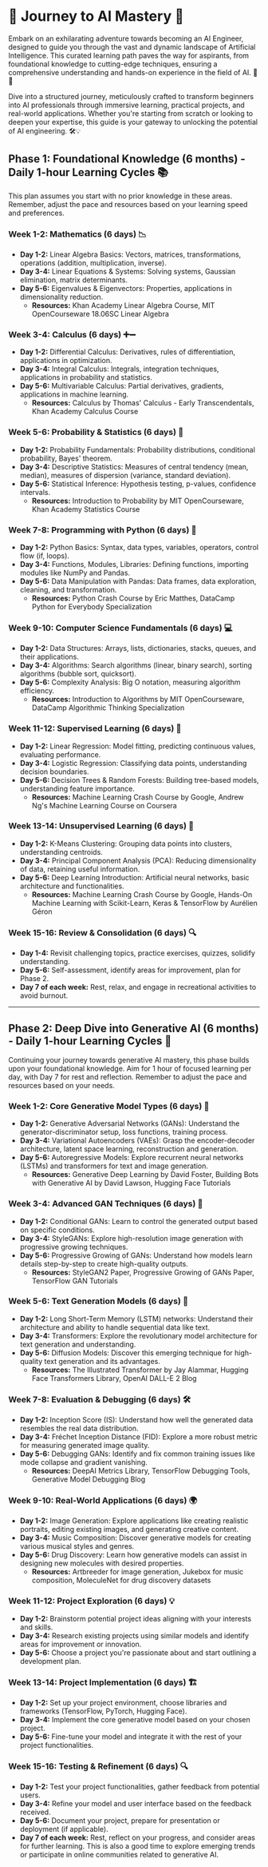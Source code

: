 # 🌟 Journey to AI Mastery 🌌

Embark on an exhilarating adventure towards becoming an AI Engineer, designed to guide you through the vast and dynamic landscape of Artificial Intelligence. This curated learning path paves the way for aspirants, from foundational knowledge to cutting-edge techniques, ensuring a comprehensive understanding and hands-on experience in the field of AI. 🚀🤖

Dive into a structured journey, meticulously crafted to transform beginners into AI professionals through immersive learning, practical projects, and real-world applications. Whether you're starting from scratch or looking to deepen your expertise, this guide is your gateway to unlocking the potential of AI engineering. 🛠️💡


## Phase 1: Foundational Knowledge (6 months) - Daily 1-hour Learning Cycles 📚

This plan assumes you start with no prior knowledge in these areas. Remember, adjust the pace and resources based on your learning speed and preferences.

### Week 1-2: Mathematics (6 days) 📉

- **Day 1-2:** Linear Algebra Basics: Vectors, matrices, transformations, operations (addition, multiplication, inverse).
- **Day 3-4:** Linear Equations & Systems: Solving systems, Gaussian elimination, matrix determinants.
- **Day 5-6:** Eigenvalues & Eigenvectors: Properties, applications in dimensionality reduction.
  - **Resources:** Khan Academy Linear Algebra Course, MIT OpenCourseware 18.06SC Linear Algebra

### Week 3-4: Calculus (6 days) ➕➖

- **Day 1-2:** Differential Calculus: Derivatives, rules of differentiation, applications in optimization.
- **Day 3-4:** Integral Calculus: Integrals, integration techniques, applications in probability and statistics.
- **Day 5-6:** Multivariable Calculus: Partial derivatives, gradients, applications in machine learning.
  - **Resources:** Calculus by Thomas' Calculus - Early Transcendentals, Khan Academy Calculus Course

### Week 5-6: Probability & Statistics (6 days) 🎲

- **Day 1-2:** Probability Fundamentals: Probability distributions, conditional probability, Bayes' theorem.
- **Day 3-4:** Descriptive Statistics: Measures of central tendency (mean, median), measures of dispersion (variance, standard deviation).
- **Day 5-6:** Statistical Inference: Hypothesis testing, p-values, confidence intervals.
  - **Resources:** Introduction to Probability by MIT OpenCourseware, Khan Academy Statistics Course

### Week 7-8: Programming with Python (6 days) 🐍

- **Day 1-2:** Python Basics: Syntax, data types, variables, operators, control flow (if, loops).
- **Day 3-4:** Functions, Modules, Libraries: Defining functions, importing modules like NumPy and Pandas.
- **Day 5-6:** Data Manipulation with Pandas: Data frames, data exploration, cleaning, and transformation.
  - **Resources:** Python Crash Course by Eric Matthes, DataCamp Python for Everybody Specialization

### Week 9-10: Computer Science Fundamentals (6 days) 💻

- **Day 1-2:** Data Structures: Arrays, lists, dictionaries, stacks, queues, and their applications.
- **Day 3-4:** Algorithms: Search algorithms (linear, binary search), sorting algorithms (bubble sort, quicksort).
- **Day 5-6:** Complexity Analysis: Big O notation, measuring algorithm efficiency.
  - **Resources:** Introduction to Algorithms by MIT OpenCourseware, DataCamp Algorithmic Thinking Specialization

### Week 11-12: Supervised Learning (6 days) 🤖

- **Day 1-2:** Linear Regression: Model fitting, predicting continuous values, evaluating performance.
- **Day 3-4:** Logistic Regression: Classifying data points, understanding decision boundaries.
- **Day 5-6:** Decision Trees & Random Forests: Building tree-based models, understanding feature importance.
  - **Resources:** Machine Learning Crash Course by Google, Andrew Ng's Machine Learning Course on Coursera

### Week 13-14: Unsupervised Learning (6 days) 🧠

- **Day 1-2:** K-Means Clustering: Grouping data points into clusters, understanding centroids.
- **Day 3-4:** Principal Component Analysis (PCA): Reducing dimensionality of data, retaining useful information.
- **Day 5-6:** Deep Learning Introduction: Artificial neural networks, basic architecture and functionalities.
  - **Resources:** Machine Learning Crash Course by Google, Hands-On Machine Learning with Scikit-Learn, Keras & TensorFlow by Aurélien Géron

### Week 15-16: Review & Consolidation (6 days) 🔍

- **Day 1-4:** Revisit challenging topics, practice exercises, quizzes, solidify understanding.
- **Day 5-6:** Self-assessment, identify areas for improvement, plan for Phase 2.
- **Day 7 of each week:** Rest, relax, and engage in recreational activities to avoid burnout.

---

## Phase 2: Deep Dive into Generative AI (6 months) - Daily 1-hour Learning Cycles 🌌

Continuing your journey towards generative AI mastery, this phase builds upon your foundational knowledge. Aim for 1 hour of focused learning per day, with Day 7 for rest and reflection. Remember to adjust the pace and resources based on your needs.

### Week 1-2: Core Generative Model Types (6 days) 🤯

- **Day 1-2:** Generative Adversarial Networks (GANs): Understand the generator-discriminator setup, loss functions, training process.
- **Day 3-4:** Variational Autoencoders (VAEs): Grasp the encoder-decoder architecture, latent space learning, reconstruction and generation.
- **Day 5-6:** Autoregressive Models: Explore recurrent neural networks (LSTMs) and transformers for text and image generation.
  - **Resources:** Generative Deep Learning by David Foster, Building Bots with Generative AI by David Lawson, Hugging Face Tutorials
### Week 3-4: Advanced GAN Techniques (6 days) 🎨

- **Day 1-2:** Conditional GANs: Learn to control the generated output based on specific conditions.
- **Day 3-4:** StyleGANs: Explore high-resolution image generation with progressive growing techniques.
- **Day 5-6:** Progressive Growing of GANs: Understand how models learn details step-by-step to create high-quality outputs.
  - **Resources:** StyleGAN2 Paper, Progressive Growing of GANs Paper, TensorFlow GAN Tutorials

### Week 5-6: Text Generation Models (6 days) 📝

- **Day 1-2:** Long Short-Term Memory (LSTM) networks: Understand their architecture and ability to handle sequential data like text.
- **Day 3-4:** Transformers: Explore the revolutionary model architecture for text generation and understanding.
- **Day 5-6:** Diffusion Models: Discover this emerging technique for high-quality text generation and its advantages.
  - **Resources:** The Illustrated Transformer by Jay Alammar, Hugging Face Transformers Library, OpenAI DALL-E 2 Blog

### Week 7-8: Evaluation & Debugging (6 days) 🛠️

- **Day 1-2:** Inception Score (IS): Understand how well the generated data resembles the real data distribution.
- **Day 3-4:** Fréchet Inception Distance (FID): Explore a more robust metric for measuring generated image quality.
- **Day 5-6:** Debugging GANs: Identify and fix common training issues like mode collapse and gradient vanishing.
  - **Resources:** DeepAI Metrics Library, TensorFlow Debugging Tools, Generative Model Debugging Blog

### Week 9-10: Real-World Applications (6 days) 🌍

- **Day 1-2:** Image Generation: Explore applications like creating realistic portraits, editing existing images, and generating creative content.
- **Day 3-4:** Music Composition: Discover generative models for creating various musical styles and genres.
- **Day 5-6:** Drug Discovery: Learn how generative models can assist in designing new molecules with desired properties.
  - **Resources:** Artbreeder for image generation, Jukebox for music composition, MoleculeNet for drug discovery datasets

### Week 11-12: Project Exploration (6 days) 💡

- **Day 1-2:** Brainstorm potential project ideas aligning with your interests and skills.
- **Day 3-4:** Research existing projects using similar models and identify areas for improvement or innovation.
- **Day 5-6:** Choose a project you're passionate about and start outlining a development plan.

### Week 13-14: Project Implementation (6 days) 🏗️

- **Day 1-2:** Set up your project environment, choose libraries and frameworks (TensorFlow, PyTorch, Hugging Face).
- **Day 3-4:** Implement the core generative model based on your chosen project.
- **Day 5-6:** Fine-tune your model and integrate it with the rest of your project functionalities.

### Week 15-16: Testing & Refinement (6 days) 🔍

- **Day 1-2:** Test your project functionalities, gather feedback from potential users.
- **Day 3-4:** Refine your model and user interface based on the feedback received.
- **Day 5-6:** Document your project, prepare for presentation or deployment (if applicable).
- **Day 7 of each week:** Rest, reflect on your progress, and consider areas for further learning. This is also a good time to explore emerging trends or participate in online communities related to generative AI.
